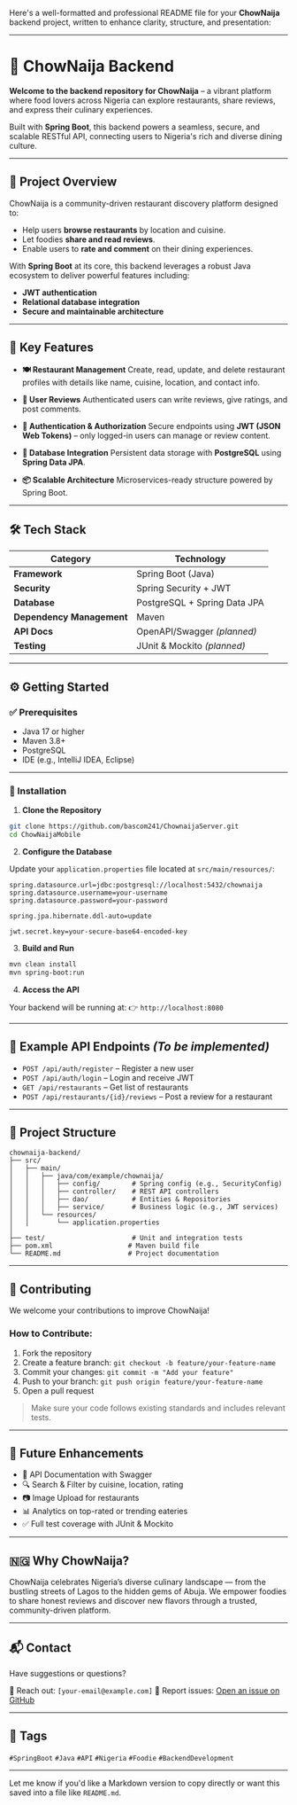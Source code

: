 Here's a well-formatted and professional README file for your **ChowNaija** backend project, written to enhance clarity, structure, and presentation:

---

# 🍲 ChowNaija Backend

**Welcome to the backend repository for ChowNaija** – a vibrant platform where food lovers across Nigeria can explore restaurants, share reviews, and express their culinary experiences.

Built with **Spring Boot**, this backend powers a seamless, secure, and scalable RESTful API, connecting users to Nigeria's rich and diverse dining culture.

---

## 🚀 Project Overview

ChowNaija is a community-driven restaurant discovery platform designed to:

* Help users **browse restaurants** by location and cuisine.
* Let foodies **share and read reviews**.
* Enable users to **rate and comment** on their dining experiences.

With **Spring Boot** at its core, this backend leverages a robust Java ecosystem to deliver powerful features including:

* **JWT authentication**
* **Relational database integration**
* **Secure and maintainable architecture**

---

## 🔑 Key Features

* **🍽 Restaurant Management**
  Create, read, update, and delete restaurant profiles with details like name, cuisine, location, and contact info.

* **📝 User Reviews**
  Authenticated users can write reviews, give ratings, and post comments.

* **🔐 Authentication & Authorization**
  Secure endpoints using **JWT (JSON Web Tokens)** – only logged-in users can manage or review content.

* **💾 Database Integration**
  Persistent data storage with **PostgreSQL** using **Spring Data JPA**.

* **📦 Scalable Architecture**
  Microservices-ready structure powered by Spring Boot.

---

## 🛠 Tech Stack

| Category                  | Technology                   |
| ------------------------- | ---------------------------- |
| **Framework**             | Spring Boot (Java)           |
| **Security**              | Spring Security + JWT        |
| **Database**              | PostgreSQL + Spring Data JPA |
| **Dependency Management** | Maven                        |
| **API Docs**              | OpenAPI/Swagger *(planned)*  |
| **Testing**               | JUnit & Mockito *(planned)*  |

---

## ⚙️ Getting Started

### ✅ Prerequisites

* Java 17 or higher
* Maven 3.8+
* PostgreSQL
* IDE (e.g., IntelliJ IDEA, Eclipse)

---

### 🔧 Installation

1. **Clone the Repository**

```bash
git clone https://github.com/bascom241/ChownaijaServer.git
cd ChowNaijaMobile
```

2. **Configure the Database**

Update your `application.properties` file located at `src/main/resources/`:

```properties
spring.datasource.url=jdbc:postgresql://localhost:5432/chownaija
spring.datasource.username=your-username
spring.datasource.password=your-password

spring.jpa.hibernate.ddl-auto=update

jwt.secret.key=your-secure-base64-encoded-key
```

3. **Build and Run**

```bash
mvn clean install
mvn spring-boot:run
```

4. **Access the API**

Your backend will be running at:
👉 `http://localhost:8080`

---

## 📌 Example API Endpoints *(To be implemented)*

* `POST /api/auth/register` – Register a new user
* `POST /api/auth/login` – Login and receive JWT
* `GET /api/restaurants` – Get list of restaurants
* `POST /api/restaurants/{id}/reviews` – Post a review for a restaurant

---

## 📁 Project Structure

```
chownaija-backend/
├── src/
│   ├── main/
│   │   ├── java/com/example/chownaija/
│   │   │   ├── config/        # Spring config (e.g., SecurityConfig)
│   │   │   ├── controller/    # REST API controllers
│   │   │   ├── dao/           # Entities & Repositories
│   │   │   ├── service/       # Business logic (e.g., JWT services)
│   │   └── resources/
│   │       └── application.properties
│
├── test/                      # Unit and integration tests
├── pom.xml                   # Maven build file
└── README.md                 # Project documentation
```

---

## 🤝 Contributing

We welcome your contributions to improve ChowNaija!

### How to Contribute:

1. Fork the repository
2. Create a feature branch:
   `git checkout -b feature/your-feature-name`
3. Commit your changes:
   `git commit -m "Add your feature"`
4. Push to your branch:
   `git push origin feature/your-feature-name`
5. Open a pull request

> Make sure your code follows existing standards and includes relevant tests.

---

## 🔮 Future Enhancements

* 📘 API Documentation with Swagger
* 🔍 Search & Filter by cuisine, location, rating
* 📷 Image Upload for restaurants
* 📊 Analytics on top-rated or trending eateries
* ✅ Full test coverage with JUnit & Mockito

---

## 🇳🇬 Why ChowNaija?

ChowNaija celebrates Nigeria’s diverse culinary landscape — from the bustling streets of Lagos to the hidden gems of Abuja. We empower foodies to share honest reviews and discover new flavors through a trusted, community-driven platform.

---

## 📬 Contact

Have suggestions or questions?

📧 Reach out: `[your-email@example.com]`
🐛 Report issues: [Open an issue on GitHub](https://github.com/bascom241/ChownaijaServer/issues)

---

## 📌 Tags

`#SpringBoot` `#Java` `#API` `#Nigeria` `#Foodie` `#BackendDevelopment`

---

Let me know if you'd like a Markdown version to copy directly or want this saved into a file like `README.md`.
